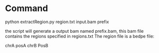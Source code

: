 # Command

python extractRegion.py region.txt input.bam prefix

the script will generate a output bam named prefix.bam, this bam file contains the regions specified in regions.txt
The region file is a bedpe file:

chrA	posA	chrB	PosB

